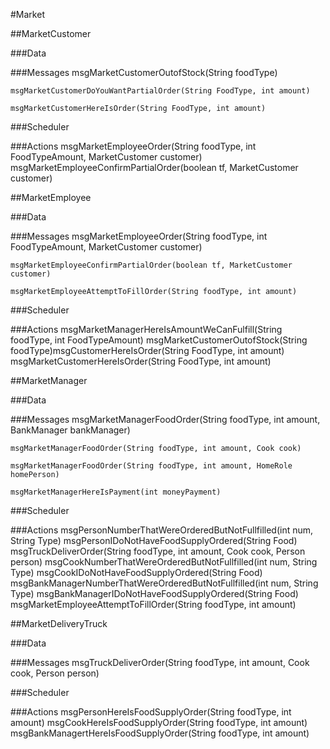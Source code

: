 #Market


##MarketCustomer

###Data

###Messages
	msgMarketCustomerOutofStock(String foodType)
	
	msgMarketCustomerDoYouWantPartialOrder(String FoodType, int amount)
	
	msgMarketCustomerHereIsOrder(String FoodType, int amount)
	
###Scheduler

###Actions
msgMarketEmployeeOrder(String foodType, int FoodTypeAmount, MarketCustomer customer)
msgMarketEmployeeConfirmPartialOrder(boolean tf, MarketCustomer customer)

##MarketEmployee

###Data

###Messages
	msgMarketEmployeeOrder(String foodType, int FoodTypeAmount, MarketCustomer customer)
	
	msgMarketEmployeeConfirmPartialOrder(boolean tf, MarketCustomer customer)
	
	msgMarketEmployeeAttemptToFillOrder(String foodType, int amount)

###Scheduler

###Actions
msgMarketManagerHereIsAmountWeCanFulfill(String foodType, int FoodTypeAmount)
msgMarketCustomerOutofStock(String foodType)msgCustomerHereIsOrder(String FoodType, int amount)
msgMarketCustomerHereIsOrder(String FoodType, int amount)

##MarketManager

###Data

###Messages
	msgMarketManagerFoodOrder(String foodType, int amount, BankManager bankManager)
	
	msgMarketManagerFoodOrder(String foodType, int amount, Cook cook)
	
	msgMarketManagerFoodOrder(String foodType, int amount, HomeRole homePerson)
	
	msgMarketManagerHereIsPayment(int moneyPayment)

###Scheduler

###Actions
msgPersonNumberThatWereOrderedButNotFullfilled(int num, String Type)
msgPersonIDoNotHaveFoodSupplyOrdered(String Food)
msgTruckDeliverOrder(String foodType, int amount, Cook cook, Person person)
msgCookNumberThatWereOrderedButNotFullfilled(int num, String Type)
msgCookIDoNotHaveFoodSupplyOrdered(String Food)
msgBankManagerNumberThatWereOrderedButNotFullfilled(int num, String Type)
msgBankManagerIDoNotHaveFoodSupplyOrdered(String Food)
msgMarketEmployeeAttemptToFillOrder(String foodType, int amount)

##MarketDeliveryTruck

###Data

###Messages
	msgTruckDeliverOrder(String foodType, int amount, Cook cook, Person person)
	
###Scheduler

###Actions
msgPersonHereIsFoodSupplyOrder(String foodType, int amount)
msgCookHereIsFoodSupplyOrder(String foodType, int amount)
msgBankManagertHereIsFoodSupplyOrder(String foodType, int amount)